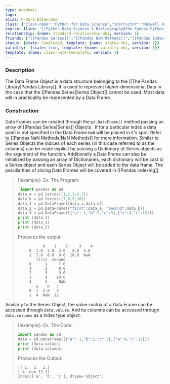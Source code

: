 ```yaml
---
type: Academic
tags:
alias: P-DS-1-DataFrame
class: {"class-name":"Python for Data Science","instructor":"Maxwell Armi","medium":"Online Course","start-date":"2023-04-01","online-platform":"FreeCodeCamp-Youtube","length":"12hr20min","class-alias":"P-DS-1","template":{"name":"class-online-course-obj","version":1}}
source: {link: "[[Python Data Science 1 Bibliography#The Pandas Python Data Science Library]]", alias: pandas-P-DS-1, template: {name: bib-source-obj , version: 1}}
relationship: {name: standard-relationship-obj, version: 1}
friends: ["[[Pandas Series]]","[[Pandas NaN Methods]]","[[Pandas Indexing]]"]
status: {state: Completed, template: {name: status-obj, version: 1}}
validity:  {state: true, template: {name: validity-obj, version: 1}}
template: {name: class-note-temnplate, version: 1}
---
```


### Description

The Data Frame Object is a data structure belonging to the [[The Pandas Library|Pandas Library]]. It is used to represent higher-dimensional Data in the case that the [[Pandas Series|Series Object]] cannot be used. Most data will in practicality be represented by a Data Frame. 

### Construction

Data Frames can be created through the `pd.DataFrame()` method passing an array of [[Pandas Series|Series]] Objects . If for a particular index a data point is not specified in the Data Frame `NaN` will be placed in it's spot. Refer to [[Pandas NaN Methods|NaN Methods]] for more information. Similar to Series Objects the indices of each series (in this case referred to as the columns) can be made explicit by passing a Dictionary of Series objects as the argument of the function. Additionally a Data Frame can also be initialized by passing an array of Dictionaries, each dictionary will be cast to a Series object and each Series Object will be added to the data frame. The peculiarities of slicing Data Frames will be covered in [[Pandas Indexing]].

> [!example]- Ex.
> The Program:
> ```python
>  import pandas as pd  
> data_a = pd.Series([1,2,3,4,5])  
> data_b = pd.Series([7,8,9,10])  
> data_1 = pd.DataFrame([data_a,data_b])  
> data_2 = pd.DataFrame({"first":data_a, "second":data_b})  
> data_3 = pd.DataFrame([{"a": 1,"b":2,"c":3},{"a":4,"c":12}])  
> print (data_1)  
> print (data_2)  
> print (data_3)
> ```
> Produces the output:
> ```
>            0    1    2     3    4
>      0  1.0  2.0  3.0   4.0  5.0
>      1  7.0  8.0  9.0  10.0  NaN
>         first  second
>      0      1     7.0
>      1      2     8.0
>      2      3     9.0
>      3      4    10.0
>      4      5     NaN
>         a    b   c
>      0  1  2.0   3
>      1  4  NaN  12
>``` 

Similarly to the Series Object, the value-matrix of a Data Frame can be accessed through `data.values`. And its columns can be accessed through `data.columns` as a Index type object.

> [!example]- Ex. 
> The Code: 
> ```python
> import pandas as pd  
> data = pd.DataFrame([{"a": 1,"b":2,"c":3},{"a":4,"c":12}])  
> print (data.values)  
> print (data.columns)
> ```
>Produces the Output: 
>```
> [[ 1.  2.  3.]
> [ 4. nan 12.]]
> Index(['a', 'b', 'c'], dtype='object')
>```


